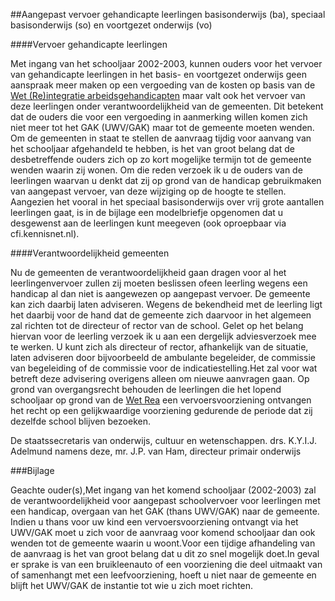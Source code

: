 <meta http-equiv='Content-Type' content='text/html; charset=utf-8' />

##Aangepast vervoer gehandicapte leerlingen basisonderwijs (ba), speciaal basisonderwijs (so) en voortgezet onderwijs (vo)

####Vervoer gehandicapte leerlingen

Met ingang van het schooljaar 2002-2003, kunnen ouders voor het vervoer van gehandicapte leerlingen in het basis- en voortgezet onderwijs geen aanspraak meer maken op een vergoeding van de kosten op basis van de [Wet (Re)integratie arbeidsgehandicapten](../../../../../../../../../../wet/wet/op/de/(re)integratie/arbeidsgehandicapten/BWBR0009565/README.md) maar valt ook het vervoer van deze leerlingen onder verantwoordelijkheid van de gemeenten. Dit betekent dat de ouders die voor een vergoeding in aanmerking willen komen zich niet meer tot het GAK (UWV/GAK) maar tot de gemeente moeten wenden. Om de gemeenten in staat te stellen de aanvraag tijdig voor aanvang van het schooljaar afgehandeld te hebben, is het van groot belang dat de desbetreffende ouders zich op zo kort mogelijke termijn tot de gemeente wenden waarin zij wonen. Om die reden verzoek ik u de ouders van de leerlingen waarvan u denkt dat zij op grond van de handicap gebruikmaken van aangepast vervoer, van deze wijziging op de hoogte te stellen. Aangezien het vooral in het speciaal basisonderwijs over vrij grote aantallen leerlingen gaat, is in de bijlage een modelbriefje opgenomen dat u desgewenst aan de leerlingen kunt meegeven (ook oproepbaar via cfi.kennisnet.nl).

####Verantwoordelijkheid gemeenten

Nu de gemeenten de verantwoordelijkheid gaan dragen voor al het leerlingenvervoer zullen zij moeten beslissen ofeen leerling wegens een handicap al dan niet is aangewezen op aangepast vervoer. De gemeente kan zich daarbij laten adviseren. Wegens de bekendheid met de leerling ligt het daarbij voor de hand dat de gemeente zich daarvoor in het algemeen zal richten tot de directeur of rector van de school. Gelet op het belang hiervan voor de leerling verzoek ik u aan een dergelijk adviesverzoek mee te werken. U kunt zich als directeur of rector, afhankelijk van de situatie, laten adviseren door bijvoorbeeld de ambulante begeleider, de commissie van begeleiding of de commissie voor de indicatiestelling.Het zal voor wat betreft deze advisering overigens alleen om nieuwe aanvragen gaan. Op grond van overgangsrecht behouden de leerlingen die het lopend schooljaar op grond van de [Wet Rea](../../../../../../../../../../wet/wet/op/de/(re)integratie/arbeidsgehandicapten/BWBR0009565/README.md) een vervoersvoorziening ontvangen het recht op een gelijkwaardige voorziening gedurende de periode dat zij dezelfde school blijven bezoeken. 

De 
staatssecretaris van onderwijs, cultuur en wetenschappen. 
drs. K.Y.I.J. Adelmund  namens deze, 
mr. J.P. van Ham, 
directeur primair onderwijs  

###Bijlage 

Geachte ouder(s),Met ingang van het komend schooljaar (2002-2003) zal de verantwoordelijkheid voor aangepast schoolvervoer voor leerlingen met een handicap, overgaan van het GAK (thans UWV/GAK) naar de gemeente. Indien u thans voor uw kind een vervoersvoorziening ontvangt via het UWV/GAK moet u zich voor de aanvraag voor komend schooljaar dan ook wenden tot de gemeente waarin u woont.Voor een tijdige afhandeling van de aanvraag is het van groot belang dat u dit zo snel mogelijk doet.In geval er sprake is van een bruikleenauto of een voorziening die deel uitmaakt van of samenhangt met een leefvoorziening, hoeft u niet naar de gemeente en blijft het UWV/GAK de instantie tot wie u zich moet richten.
